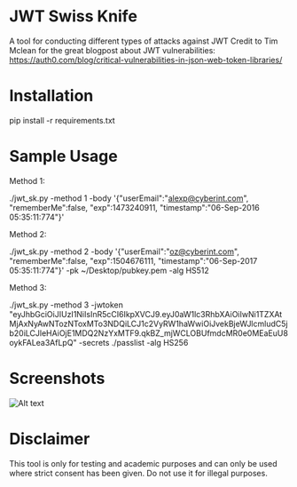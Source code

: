 # JWT Swiss Knife
A tool for conducting different types of attacks against JWT
Credit to Tim Mclean for the great blogpost about JWT vulnerabilities: https://auth0.com/blog/critical-vulnerabilities-in-json-web-token-libraries/ 

# Installation
pip install -r requirements.txt

# Sample Usage
Method 1:

./jwt_sk.py -method 1 -body '{"userEmail":"alexp@cyberint.com", "rememberMe":false, "exp":1473240911, "timestamp":"06-Sep-2016 05:35:11:774"}'

Method 2:

./jwt_sk.py -method 2 -body '{"userEmail":"oz@cyberint.com", "rememberMe":false, "exp":1504676111, "timestamp":"06-Sep-2017 05:35:11:774"}' -pk ~/Desktop/pubkey.pem -alg HS512

Method 3:

./jwt_sk.py -method 3 -jwtoken "eyJhbGciOiJIUzI1NiIsInR5cCI6IkpXVCJ9.eyJ0aW1lc3RhbXAiOiIwNi1TZXAtMjAxNyAwNTozNToxMTo3NDQiLCJ1c2VyRW1haWwiOiJvekBjeWJlcmludC5jb20iLCJleHAiOjE1MDQ2NzYxMTF9.qkBZ_mjWCLOBUfmdcMR0e0MEaEuU8oykFALea3AfLpQ" -secrets ./passlist -alg HS256

# Screenshots

![Alt text](https://s29.postimg.org/py9b9o78n/Capture.png)

# Disclaimer

This tool is only for testing and academic purposes and can only be used where strict consent has been given.
Do not use it for illegal purposes.
